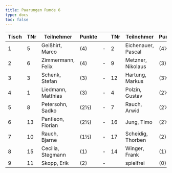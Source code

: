 ```yaml
---
title: Paarungen Runde 6
type: docs
toc: false
---
```

 

| Tisch | TNr | Teilnehmer         | Punkte |   | TNr | Teilnehmer         | Punkte | Ergebnis |
|-------|-----|--------------------|--------|---|-----|--------------------|--------|----------|
| 1     | 5   | Geißhirt, Marco    | (4)    | - | 2   | Eichenauer, Pascal | (4½)   | ½ - ½    |
| 2     | 6   | Zimmermann, Felix  | (4)    | - | 9   | Metzner, Nikolaus  | (3)    | 1 - 0    |
| 3     | 3   | Schenk, Stefan     | (3)    | - | 12  | Hartung, Markus    | (3½)   | 1 - 0    |
| 4     | 1   | Liedmann, Matthias | (3)    | - | 4   | Polzin, Gustav     | (2½)   | 0 - 1    |
| 5     | 8   | Petersohn, Sadko   | (2½)   | - | 7   | Rauch, Arwid       | (2½)   | 0 - 1    |
| 6     | 13  | Pantleon, Florian  | (2½)   | - | 16  | Jung, Timo         | (2½)   | ½ - ½    |
| 7     | 10  | Rauch, Bjarne      | (1½)   | - | 17  | Scheidig, Thorben  | (2)    | ½ - ½    |
| 8     | 15  | Cecilia, Stegmann  | (1)    | - | 14  | Winger, Frank      | (1)    | 1 - 0    |
| 9     | 11  | Skopp, Erik        | (2)    | - |     | spielfrei          | (0)    | +        |